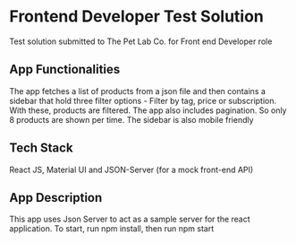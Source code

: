 # Frontend Developer Test Solution

Test solution submitted to The Pet Lab Co. for Front end Developer role

## App Functionalities

The app fetches a list of products from a json file and then contains a sidebar that hold three filter options - Filter by tag, price or subscription. With these, products are filtered. The app also includes pagination. So only 8 products are shown per time. The sidebar is also mobile friendly

## Tech Stack

React JS, Material UI and JSON-Server (for a mock front-end API)

## App Description

This app uses Json Server to act as a sample server for the react application. To start, run npm install, then run npm start
